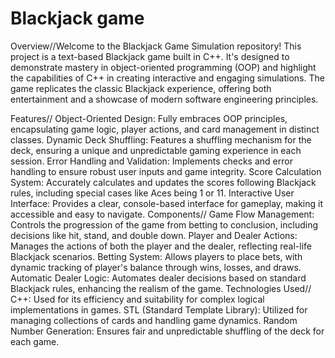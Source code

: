 # Blackjack game
 
Overview//Welcome to the Blackjack Game Simulation repository! This project is a text-based Blackjack game built in C++. It's designed to demonstrate mastery in object-oriented programming (OOP) and highlight the capabilities of C++ in creating interactive and engaging simulations. The game replicates the classic Blackjack experience, offering both entertainment and a showcase of modern software engineering principles.

Features//
Object-Oriented Design: Fully embraces OOP principles, encapsulating game logic, player actions, and card management in distinct classes.
Dynamic Deck Shuffling: Features a shuffling mechanism for the deck, ensuring a unique and unpredictable gaming experience in each session.
Error Handling and Validation: Implements checks and error handling to ensure robust user inputs and game integrity.
Score Calculation System: Accurately calculates and updates the scores following Blackjack rules, including special cases like Aces being 1 or 11.
Interactive User Interface: Provides a clear, console-based interface for gameplay, making it accessible and easy to navigate.
Components//
Game Flow Management: Controls the progression of the game from betting to conclusion, including decisions like hit, stand, and double down.
Player and Dealer Actions: Manages the actions of both the player and the dealer, reflecting real-life Blackjack scenarios.
Betting System: Allows players to place bets, with dynamic tracking of player's balance through wins, losses, and draws.
Automatic Dealer Logic: Automates dealer decisions based on standard Blackjack rules, enhancing the realism of the game.
Technologies Used//
C++: Used for its efficiency and suitability for complex logical implementations in games.
STL (Standard Template Library): Utilized for managing collections of cards and handling game dynamics.
Random Number Generation: Ensures fair and unpredictable shuffling of the deck for each game.
